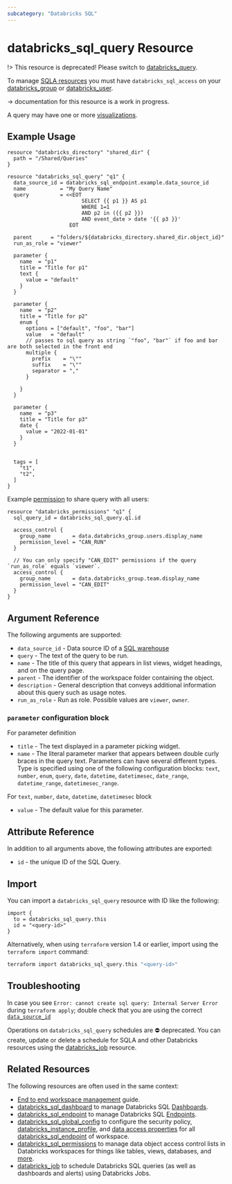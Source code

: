 ```yaml
---
subcategory: "Databricks SQL"
---
```

# databricks_sql_query Resource

!> This resource is deprecated! Please switch to [databricks_query](query.md#migrating-from-databricks_sql_query-resource).

To manage [SQLA resources](https://docs.databricks.com/sql/get-started/concepts.html) you must have `databricks_sql_access` on your [databricks_group](group.md#databricks_sql_access) or [databricks_user](user.md#databricks_sql_access).

-> documentation for this resource is a work in progress.

A query may have one or more [visualizations](sql_visualization.md).

## Example Usage

```hcl
resource "databricks_directory" "shared_dir" {
  path = "/Shared/Queries"
}

resource "databricks_sql_query" "q1" {
  data_source_id = databricks_sql_endpoint.example.data_source_id
  name           = "My Query Name"
  query          = <<EOT
                        SELECT {{ p1 }} AS p1
                        WHERE 1=1
                        AND p2 in ({{ p2 }})
                        AND event_date > date '{{ p3 }}'
                    EOT

  parent      = "folders/${databricks_directory.shared_dir.object_id}"
  run_as_role = "viewer"

  parameter {
    name  = "p1"
    title = "Title for p1"
    text {
      value = "default"
    }
  }

  parameter {
    name  = "p2"
    title = "Title for p2"
    enum {
      options = ["default", "foo", "bar"]
      value   = "default"
      // passes to sql query as string `"foo", "bar"` if foo and bar are both selected in the front end
      multiple {
        prefix    = "\""
        suffix    = "\""
        separator = ","
      }

    }
  }

  parameter {
    name  = "p3"
    title = "Title for p3"
    date {
      value = "2022-01-01"
    }
  }


  tags = [
    "t1",
    "t2",
  ]
}
```

Example [permission](permissions.md) to share query with all users:

```hcl
resource "databricks_permissions" "q1" {
  sql_query_id = databricks_sql_query.q1.id

  access_control {
    group_name       = data.databricks_group.users.display_name
    permission_level = "CAN_RUN"
  }

  // You can only specify "CAN_EDIT" permissions if the query `run_as_role` equals `viewer`.
  access_control {
    group_name       = data.databricks_group.team.display_name
    permission_level = "CAN_EDIT"
  }
}
```

## Argument Reference

The following arguments are supported:

* `data_source_id` - Data source ID of a [SQL warehouse](sql_endpoint.md)
* `query` - The text of the query to be run.
* `name` - The title of this query that appears in list views, widget headings, and on the query page.
* `parent` - The identifier of the workspace folder containing the object.
* `description` - General description that conveys additional information about this query such as usage notes.
* `run_as_role` - Run as role. Possible values are `viewer`, `owner`.

### `parameter` configuration block

For parameter definition

* `title` - The text displayed in a parameter picking widget.
* `name` - The literal parameter marker that appears between double curly braces in the query text.
Parameters can have several different types. Type is specified using one of the following configuration blocks: `text`, `number`, `enum`, `query`, `date`, `datetime`, `datetimesec`, `date_range`, `datetime_range`, `datetimesec_range`.

For `text`, `number`, `date`, `datetime`, `datetimesec` block

* `value` - The default value for this parameter.

## Attribute Reference

In addition to all arguments above, the following attributes are exported:

* `id` - the unique ID of the SQL Query.

## Import

You can import a `databricks_sql_query` resource with ID like the following:

```hcl
import {
  to = databricks_sql_query.this
  id = "<query-id>"
}
```

Alternatively, when using `terraform` version 1.4 or earlier, import using the `terraform import` command:

```bash
terraform import databricks_sql_query.this "<query-id>"
```

## Troubleshooting

In case you see `Error: cannot create sql query: Internal Server Error` during `terraform apply`; double check that you are using the correct [`data_source_id`](sql_endpoint.md)

Operations on `databricks_sql_query` schedules are ⛔️ deprecated. You can create, update or delete a schedule for SQLA and other Databricks resources using the [databricks_job](job.md#sql_task-configuration-block) resource.

## Related Resources

The following resources are often used in the same context:

* [End to end workspace management](../guides/workspace-management.md) guide.
* [databricks_sql_dashboard](sql_dashboard.md) to manage Databricks SQL [Dashboards](https://docs.databricks.com/sql/user/dashboards/index.html).
* [databricks_sql_endpoint](sql_endpoint.md) to manage Databricks SQL [Endpoints](https://docs.databricks.com/sql/admin/sql-endpoints.html).
* [databricks_sql_global_config](sql_global_config.md) to configure the security policy, [databricks_instance_profile](instance_profile.md), and [data access properties](https://docs.databricks.com/sql/admin/data-access-configuration.html) for all [databricks_sql_endpoint](sql_endpoint.md) of workspace.
* [databricks_sql_permissions](sql_permissions.md) to manage data object access control lists in Databricks workspaces for things like tables, views, databases, and [more](https://docs.databricks.com/security/access-control/table-acls/object-privileges.html).
* [databricks_job](job.md#sql_task-configuration-block) to schedule Databricks SQL queries (as well as dashboards and alerts) using Databricks Jobs.
